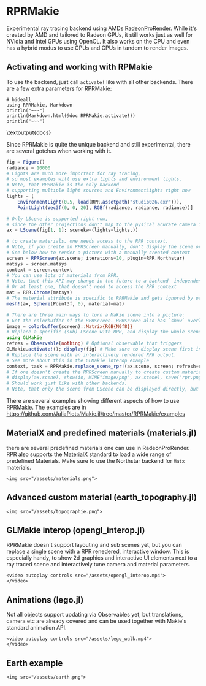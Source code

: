 # RPRMakie

Experimental ray tracing backend using AMDs [RadeonProRender](https://radeon-pro.github.io/RadeonProRenderDocs/en/index.html).
While it's created by AMD and tailored to Radeon GPUs, it still works just as well for NVidia and Intel GPUs using OpenCL.
It also works on the CPU and even has a hybrid modus to use GPUs and CPUs in tandem to render images.

## Activating and working with RPMakie

To use the backend, just call `activate!` like with all other backends. There are a few extra parameters for RPRMakie:

```julia:docs
# hideall
using RPRMakie, Markdown
println("~~~")
println(Markdown.html(@doc RPRMakie.activate!))
println("~~~")
```
\textoutput{docs}

Since RPRMakie is quite the unique backend and still experimental, there are several gotchas when working with it.

```julia
fig = Figure()
radiance = 10000
# Lights are much more important for ray tracing,
# so most examples will use extra lights and environment lights.
# Note, that RPRMakie is the only backend
# supporting multiple light sources and EnvironmentLights right now
lights = [
    EnvironmentLight(0.5, load(RPR.assetpath("studio026.exr"))),
    PointLight(Vec3f(0, 0, 20), RGBf(radiance, radiance, radiance))]

# Only LScene is supported right now,
# since the other projections don't map to the pysical acurate Camera in RPR.
ax = LScene(fig[1, 1]; scenekw=(lights=lights,))

# to create materials, one needs access to the RPR context.
# Note, if you create an RPRScreen manually, don't display the scene or fig anymore, since that would create a new RPR context, in which resources from the manually created Context would be invalid. Since RPRs error handling is pretty bad, this usually results in Segfaults.
# See below how to render a picture with a manually created context
screen = RPRScreen(ax.scene; iterations=10, plugin=RPR.Northstar)
matsys = screen.matsys
context = screen.context
# You can use lots of materials from RPR.
# Note, that this API may change in the future to a backend  independent representation
# Or at least one, that doesn't need to access the RPR context
mat = RPR.Chrome(matsys)
# The material attribute is specific to RPRMakie and gets ignored by other Backends. This may change in the future
mesh!(ax, Sphere(Point3f, 0), material=mat)

# There are three main ways to turn a Makie scene into a picture:
# Get the colorbuffer of the RPRScreen. RPRScreen also has `show` overloaded for the mime `image\png` so it should display in IJulia/Jupyter/VSCode.
image = colorbuffer(screen)::Matrix{RGB{N0f8}}
# Replace a specific (sub) LScene with RPR, and display the whole scene interactively in GLMakie
using GLMakie
refres = Observable(nothing) # Optional observable that triggers
GLMakie.activate!(); display(fig) # Make sure to display scene first in GLMakie
# Replace the scene with an interactively rendered RPR output.
# See more about this in the GLMakie interop example
context, task = RPRMakie.replace_scene_rpr!(ax.scene, screen; refresh=refresh)
# If one doesn't create the RPRScreen manually to create custom materials,
# display(ax.scene), show(io, MIME"image/png", ax.scene), save("rpr.png", ax.scene)
# Should work just like with other backends.
# Note, that only the scene from LScene can be displayed directly, but soon, `display(fig)` should also work.
```


There are several examples showing different aspects of how to use RPRMakie.
The examples are in https://github.com/JuliaPlots/Makie.jl/tree/master/RPRMakie/examples

## MaterialX and predefined materials (materials.jl)

there are several predefined materials one can use in RadeonProRender.
RPR also supports the [MaterialX](https://www.materialx.org/) standard to load a wide range of predefined Materials. Make sure to use the Northstar backend for `Matx` materials.

~~~
<img src="/assets/materials.png">
~~~

## Advanced custom material (earth_topography.jl)

~~~
<img src="/assets/topographie.png">
~~~

## GLMakie interop (opengl_interop.jl)

RPRMakie doesn't support layouting and sub scenes yet, but you can replace a single scene with a RPR renedered, interactive window.
This is especially handy, to show 2d graphics and interactive UI elements next to a ray traced scene and interactively tune camera and material parameters.

~~~
<video autoplay controls src="/assets/opengl_interop.mp4">
</video>
~~~

## Animations (lego.jl)

Not all objects support updating via Observables yet, but translations, camera etc are already covered and can be used together with Makie's standard animation API.

~~~
<video autoplay controls src="/assets/lego_walk.mp4">
</video>
~~~

## Earth example

~~~
<img src="/assets/earth.png">
~~~
